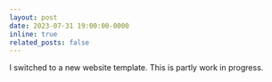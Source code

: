 ```yaml
---
layout: post
date: 2023-07-31 19:00:00-0000
inline: true
related_posts: false
---
```


I switched to a new website template. This is partly work in progress.
